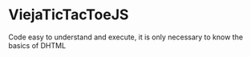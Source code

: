 # ViejaTicTacToeJS
Code easy to understand and execute, it is only necessary to know the basics of DHTML
